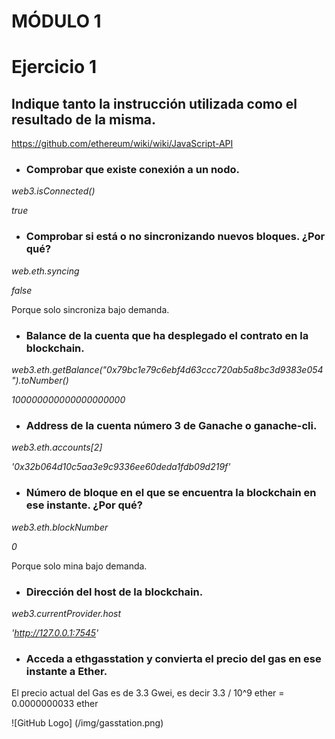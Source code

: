 # MÓDULO 1

# Ejercicio 1

## Indique tanto la instrucción utilizada como el resultado de la misma.

https://github.com/ethereum/wiki/wiki/JavaScript-API

- ### Comprobar que existe conexión a un nodo.

*web3.isConnected()*

*true*

- ### Comprobar si está o no sincronizando nuevos bloques. ¿Por qué?

*web.eth.syncing*

*false*

Porque solo sincroniza bajo demanda.

- ### Balance de la cuenta que ha desplegado el contrato en la blockchain.

*web3.eth.getBalance("0x79bc1e79c6ebf4d63ccc720ab5a8bc3d9383e054").toNumber()*

*100000000000000000000*

- ### Address de la cuenta número 3 de Ganache o ganache-cli.

*web3.eth.accounts[2]*

*'0x32b064d10c5aa3e9c9336ee60deda1fdb09d219f'*

- ### Número de bloque en el que se encuentra la blockchain en ese instante. ¿Por qué?

*web3.eth.blockNumber*

*0*

Porque solo mina bajo demanda.

- ### Dirección del host de la blockchain.

*web3.currentProvider.host*

*'http://127.0.0.1:7545'*

- ### Acceda a ​ethgasstation​ y convierta el precio del gas en ese instante a Ether.
  
 El precio actual del Gas es de 3.3 Gwei, es decir 3.3 / 10^9 ether = 0.0000000033 ether

 ![GitHub Logo] (/img/gasstation.png)